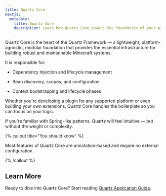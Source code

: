 ```yaml
---
title: Quartz Core
nextjs:
  metadata:
    title: Quartz Core
    description: Learn how Quartz Core powers the foundation of your plugin's architecture.
---
```


Quartz Core is the heart of the Quartz Framework — a lightweight, platform-agnostic, modular foundation that provides the essential infrastructure for building robust and maintainable Minecraft systems.

It is responsible for:

- Dependency Injection and lifecycle management

- Bean discovery, scopes, and configuration

- Context bootstrapping and lifecycle phases

Whether you're developing a plugin for any supported platform or even building your own extensions, Quartz Core handles the boilerplate so you can focus on your logic.

If you're familiar with Spring-like patterns, Quartz will feel intuitive — but without the weight or complexity.

{% callout title="You should know" %}

Most features of Quartz Core are annotation-based and require no external configuration.

{% /callout %}

## Learn More

Ready to dive into Quartz Core? Start reading [Quartz Application Guide](/docs/core/quartz-application).